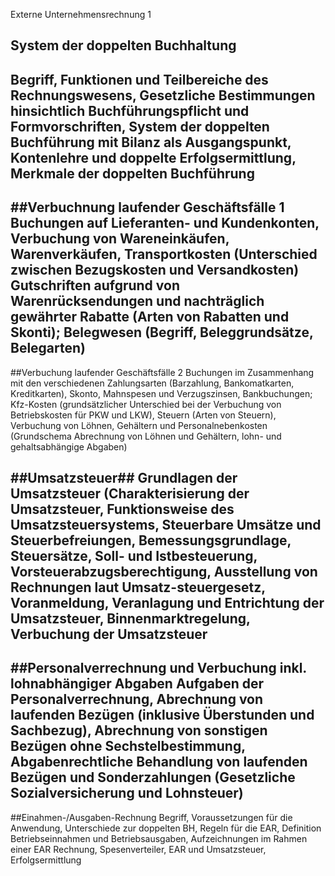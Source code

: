 Externe Unternehmensrechnung 1
## System der doppelten Buchhaltung
 Begriff, Funktionen und Teilbereiche des Rechnungswesens, Gesetzliche Bestimmungen hinsichtlich Buchführungspflicht und Formvorschriften, System der doppelten Buchführung mit Bilanz als Ausgangspunkt, Kontenlehre und doppelte Erfolgsermittlung, Merkmale der doppelten Buchführung
---
##Verbuchnung laufender Geschäftsfälle 1
 Buchungen auf Lieferanten- und Kundenkonten, Verbuchung von Wareneinkäufen, Warenverkäufen, Transportkosten (Unterschied zwischen Bezugskosten und Versandkosten) Gutschriften aufgrund von Warenrücksendungen und nachträglich gewährter Rabatte (Arten von Rabatten und Skonti); Belegwesen (Begriff, Beleggrundsätze, Belegarten)
---
##Verbuchung laufender Geschäftsfälle 2
 Buchungen im Zusammenhang mit den verschiedenen Zahlungsarten (Barzahlung, Bankomatkarten, Kreditkarten), Skonto, Mahnspesen und Verzugszinsen, Bankbuchungen; Kfz-Kosten (grundsätzlicher Unterschied bei der Verbuchung von Betriebskosten für PKW und LKW), Steuern (Arten von Steuern), Verbuchung von Löhnen, Gehältern und Personalnebenkosten (Grundschema Abrechnung von Löhnen und Gehältern, lohn- und gehaltsabhängige Abgaben)

##Umsatzsteuer##
 Grundlagen der Umsatzsteuer (Charakterisierung der Umsatzsteuer, Funktionsweise des Umsatzsteuersystems, Steuerbare Umsätze und Steuerbefreiungen, Bemessungsgrundlage, Steuersätze, Soll- und Istbesteuerung, Vorsteuerabzugsberechtigung, Ausstellung von Rechnungen laut Umsatz-steuergesetz, Voranmeldung, Veranlagung und Entrichtung der Umsatzsteuer, Binnenmarktregelung, Verbuchung der Umsatzsteuer
---
##Personalverrechnung und Verbuchung inkl. lohnabhängiger Abgaben
 Aufgaben der Personalverrechnung, Abrechnung von laufenden Bezügen (inklusive Überstunden und Sachbezug), Abrechnung von sonstigen Bezügen ohne Sechstelbestimmung, Abgabenrechtliche Behandlung von laufenden Bezügen und Sonderzahlungen (Gesetzliche Sozialversicherung und Lohnsteuer)
---
##Einahmen-/Ausgaben-Rechnung
 Begriff, Voraussetzungen für die Anwendung, Unterschiede zur doppelten BH, Regeln für die EAR, Definition Betriebseinnahmen und Betriebsausgaben, Aufzeichnungen im Rahmen einer EAR Rechnung, Spesenverteiler, EAR und Umsatzsteuer, Erfolgsermittlung